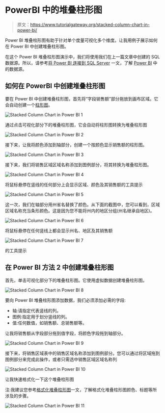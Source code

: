 # PowerBI 中的堆叠柱形图

> 原文：<https://www.tutorialgateway.org/stacked-column-chart-in-power-bi/>

Power BI 堆叠柱形图有助于针对单个度量可视化多个维度。让我用例子展示如何在 Power BI 中创建堆叠柱形图。

在这个 Power BI 堆叠柱形图演示中，我们将使用我们在上一篇文章中创建的 SQL 数据源。所以，请参考[将 Power BI 连接到 SQL Server](https://www.tutorialgateway.org/connect-power-bi-to-sql-server/) 一文，了解 [Power BI](https://www.tutorialgateway.org/power-bi-tutorial/) 中的数据源。

## 如何在 PowerBI 中创建堆叠柱形图

要在 Power BI 中创建堆叠柱形图，首先将“字段销售额”部分拖放到画布区域。它会自动创建一个[柱形图](https://www.tutorialgateway.org/column-chart-in-power-bi/)。

![Stacked Column Chart in Power BI 1](img/7b7fc333ed11fbbeff66ce82496067ba.png)

通过点击可视化部分下的堆叠柱形图，它会自动将柱形图转换为堆叠柱形图

![Stacked Column Chart in Power BI 2](img/2efdf676eaea51c1e3f026f57eedded6.png)

接下来，让我将颜色添加到轴部分，创建一个按颜色显示销售额的柱形图。

![Stacked Column Chart in Power BI 3](img/f81f4bde2fbb64ffcdf5e96adc88427c.png)

接下来，我们将销售区域区域名称添加到图例部分，将其转换为堆叠柱形图。

![Stacked Column Chart in Power BI 4](img/825fa8ef4da30784ee574785249ce9cc.png)

将鼠标悬停在竖线的任何部分上会显示区域、颜色及其销售额的工具提示

![Stacked Column Chart in Power BI 5](img/d39ee546ed2c8161e12dcdebfcf91ca1.png)

这一次，我们在轴部分用州省名替换了颜色。从下面的截图中，您可以看到，区域区域名称充当条形颜色。这是因为您不能将州内的地区分组(州名继承自地区)。

![Stacked Column Chart in Power BI 6](img/c2bead3d1b618bfa983530539cb64fec.png)

将鼠标悬停在任何竖线上都会显示州名、地区及其销售额

![Stacked Column Chart in Power BI 7](img/8c1d0e0acd49637721de1096e31c53dc.png)

的工具提示

## 在 Power BI 方法 2 中创建堆叠柱形图

首先，单击可视化部分下的堆叠柱形图。它使用虚拟数据创建堆叠柱形图。

![Stacked Column Chart in Power BI 8](img/e1815bccb670883a7a98d147249eb7ae.png)

要向 Power BI 堆叠柱形图添加数据，我们必须添加必需的字段:

*   轴:请指定代表竖线的列。
*   图例:指定用于划分竖线的列。
*   值:任何数值，如销售额、总销售额等。

让我将销售额从字段部分拖到值字段，将颜色字段拖到轴部分。

![Stacked Column Chart in Power BI 9](img/f8acdad1ddf4d69c7fd14a980954855a.png)

接下来，将销售区域表中的销售区域名称添加到图例部分。您可以通过将区域拖到图例部分来完成此操作，或者只需选中销售区域区域名称列

![Stacked Column Chart in Power BI 10](img/80bd0d43a018cb250bd57fc06f270118.png)

让我快速格式化一下这个堆叠柱形图

注:我建议您参考[格式化堆叠柱形图](https://www.tutorialgateway.org/format-power-bi-stacked-column-chart/)一文，了解格式化堆叠柱形图颜色、标题等所涉及的步骤。

![Stacked Column Chart in Power BI 11](img/c2475513211190ca03f724e8073abcc5.png)